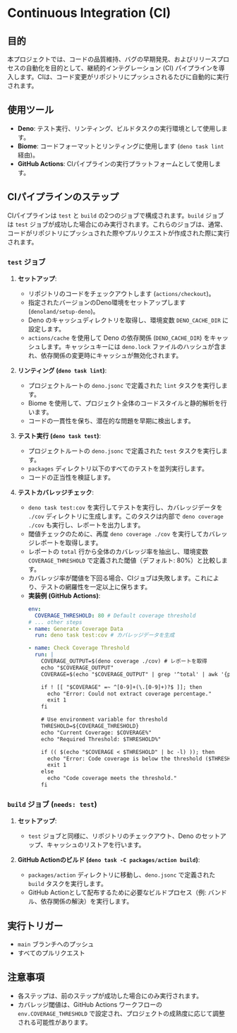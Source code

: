 # Continuous Integration (CI)

## 目的

本プロジェクトでは、コードの品質維持、バグの早期発見、およびリリースプロセスの自動化を目的として、継続的インテグレーション (CI) パイプラインを導入します。CIは、コード変更がリポジトリにプッシュされるたびに自動的に実行されます。

## 使用ツール

-   **Deno**: テスト実行、リンティング、ビルドタスクの実行環境として使用します。
-   **Biome**: コードフォーマットとリンティングに使用します (`deno task lint` 経由)。
-   **GitHub Actions**: CIパイプラインの実行プラットフォームとして使用します。

## CIパイプラインのステップ

CIパイプラインは `test` と `build` の2つのジョブで構成されます。`build` ジョブは `test` ジョブが成功した場合にのみ実行されます。これらのジョブは、通常、コードがリポジトリにプッシュされた際やプルリクエストが作成された際に実行されます。

### `test` ジョブ

1.  **セットアップ**:
    -   リポジトリのコードをチェックアウトします (`actions/checkout`)。
    -   指定されたバージョンのDeno環境をセットアップします (`denoland/setup-deno`)。
    -   Deno のキャッシュディレクトリを取得し、環境変数 `DENO_CACHE_DIR` に設定します。
    -   `actions/cache` を使用して Deno の依存関係 (`DENO_CACHE_DIR`) をキャッシュします。キャッシュキーには `deno.lock` ファイルのハッシュが含まれ、依存関係の変更時にキャッシュが無効化されます。

2.  **リンティング (`deno task lint`)**:
    -   プロジェクトルートの `deno.jsonc` で定義された `lint` タスクを実行します。
    -   Biome を使用して、プロジェクト全体のコードスタイルと静的解析を行います。
    -   コードの一貫性を保ち、潜在的な問題を早期に検出します。

3.  **テスト実行 (`deno task test`)**:
    -   プロジェクトルートの `deno.jsonc` で定義された `test` タスクを実行します。
    -   `packages` ディレクトリ以下のすべてのテストを並列実行します。
    -   コードの正当性を検証します。

4.  **テストカバレッジチェック**:
    -   `deno task test:cov` を実行してテストを実行し、カバレッジデータを `./cov` ディレクトリに生成します。このタスクは内部で `deno coverage ./cov` も実行し、レポートを出力します。
    -   閾値チェックのために、再度 `deno coverage ./cov` を実行してカバレッジレポートを取得します。
    -   レポートの `total` 行から全体のカバレッジ率を抽出し、環境変数 `COVERAGE_THRESHOLD` で定義された閾値（デフォルト: 80%）と比較します。
    -   カバレッジ率が閾値を下回る場合、CIジョブは失敗します。これにより、テストの網羅性を一定以上に保ちます。
    -   **実装例 (GitHub Actions)**:
        ```yaml
        env:
          COVERAGE_THRESHOLD: 80 # Default coverage threshold
        # ... other steps
        - name: Generate Coverage Data
          run: deno task test:cov # カバレッジデータを生成

        - name: Check Coverage Threshold
          run: |
            COVERAGE_OUTPUT=$(deno coverage ./cov) # レポートを取得
            echo "$COVERAGE_OUTPUT"
            COVERAGE=$(echo "$COVERAGE_OUTPUT" | grep '^total' | awk '{print $2}' | sed 's/%//')

            if ! [[ "$COVERAGE" =~ ^[0-9]+(\.[0-9]+)?$ ]]; then
              echo "Error: Could not extract coverage percentage."
              exit 1
            fi

            # Use environment variable for threshold
            THRESHOLD=${COVERAGE_THRESHOLD}
            echo "Current Coverage: $COVERAGE%"
            echo "Required Threshold: $THRESHOLD%"

            if (( $(echo "$COVERAGE < $THRESHOLD" | bc -l) )); then
              echo "Error: Code coverage is below the threshold ($THRESHOLD%)."
              exit 1
            else
              echo "Code coverage meets the threshold."
            fi
        ```

### `build` ジョブ (`needs: test`)

1.  **セットアップ**:
    -   `test` ジョブと同様に、リポジトリのチェックアウト、Deno のセットアップ、キャッシュのリストアを行います。

2.  **GitHub Actionのビルド (`deno task -C packages/action build`)**:
    -   `packages/action` ディレクトリに移動し、`deno.jsonc` で定義された `build` タスクを実行します。
    -   GitHub Actionとして配布するために必要なビルドプロセス（例: バンドル、依存関係の解決）を実行します。

## 実行トリガー

-   `main` ブランチへのプッシュ
-   すべてのプルリクエスト

## 注意事項

-   各ステップは、前のステップが成功した場合にのみ実行されます。
-   カバレッジ閾値は、GitHub Actions ワークフローの `env.COVERAGE_THRESHOLD` で設定され、プロジェクトの成熟度に応じて調整される可能性があります。